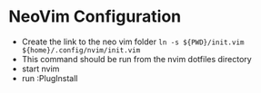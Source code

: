 # NeoVim Configuration

* Create the link to the neo vim folder
`ln -s ${PWD}/init.vim ${home}/.config/nvim/init.vim`
* This command should be run from the nvim dotfiles directory
* start nvim
* run :PlugInstall
